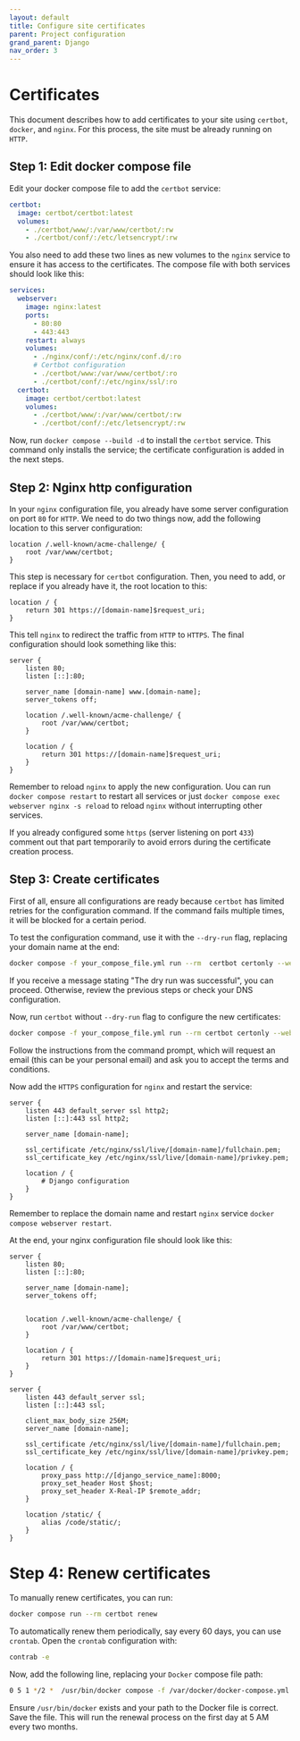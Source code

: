 ```yaml
---
layout: default
title: Configure site certificates
parent: Project configuration
grand_parent: Django
nav_order: 3
---
```


# Certificates

This document describes how to add certificates to your site using `certbot`, `docker`, and `nginx`. For this process, the site must be already running on `HTTP`.

## Step 1: Edit docker compose file

Edit your docker compose file to add the `certbot` service:

```yaml
certbot:
  image: certbot/certbot:latest
  volumes:
    - ./certbot/www/:/var/www/certbot/:rw
    - ./certbot/conf/:/etc/letsencrypt/:rw
```

You also need to add these two lines as new volumes to the `nginx` service to ensure it has access to the certificates. The compose file with both services should look like this:

```yaml
services:
  webserver:
    image: nginx:latest
    ports:
      - 80:80
      - 443:443
    restart: always
    volumes:
      - ./nginx/conf/:/etc/nginx/conf.d/:ro
      # Certbot configuration
      - ./certbot/www:/var/www/certbot/:ro
      - ./certbot/conf/:/etc/nginx/ssl/:ro
  certbot:
    image: certbot/certbot:latest
    volumes:
      - ./certbot/www/:/var/www/certbot/:rw
      - ./certbot/conf/:/etc/letsencrypt/:rw
```

Now, run `docker compose --build -d` to install the `certbot` service. This command only installs the service; the certificate configuration is added in the next steps.

## Step 2: Nginx http configuration

In your `nginx` configuration file, you already have some server configuration on port `80` for `HTTP`. We need to do two things now, add the following location to this server configuration:

```nginx
location /.well-known/acme-challenge/ {
    root /var/www/certbot;
}
```

This step is necessary for `certbot` configuration. Then, you need to add, or replace if you already have it, the root location to this:

```nginx
location / {
    return 301 https://[domain-name]$request_uri;
}
```

This tell `nginx` to redirect the traffic from `HTTP` to `HTTPS`. The final configuration should look something like this:

```nginx
server {
    listen 80;
    listen [::]:80;

    server_name [domain-name] www.[domain-name];
    server_tokens off;

    location /.well-known/acme-challenge/ {
        root /var/www/certbot;
    }

    location / {
        return 301 https://[domain-name]$request_uri;
    }
}
```

Remember to reload `nginx` to apply the new configuration. Uou can run `docker compose restart` to restart all services or just `docker compose exec webserver nginx -s reload` to reload `nginx` without interrupting other services.

If you already configured some `https` (server listening on port `433`) comment out that part temporarily to avoid errors during the certificate creation process.

## Step 3: Create certificates

First of all, ensure all configurations are ready because `certbot` has limited retries for the configuration command. If the command fails multiple times, it will be blocked for a certain period.

To test the configuration command, use it with the `--dry-run` flag, replacing your domain name at the end:

```bash
docker compose -f your_compose_file.yml run --rm  certbot certonly --webroot --webroot-path /var/www/certbot/ --dry-run -d [domain-name]
```

If you receive a message stating "The dry run was successful", you can proceed. Otherwise, review the previous steps or check your DNS configuration.

Now, run `certbot` without `--dry-run` flag to configure the new certificates:

```bash
docker compose -f your_compose_file.yml run --rm certbot certonly --webroot --webroot-path /var/www/certbot/  -d [domain-name]
```

Follow the instructions from the command prompt, which will request an email (this can be your personal email) and ask you to accept the terms and conditions.

Now add the `HTTPS` configuration for `nginx` and restart the service:

```nginx
server {
    listen 443 default_server ssl http2;
    listen [::]:443 ssl http2;

    server_name [domain-name];

    ssl_certificate /etc/nginx/ssl/live/[domain-name]/fullchain.pem;
    ssl_certificate_key /etc/nginx/ssl/live/[domain-name]/privkey.pem;

    location / {
    	# Django configuration
    }
}
```

Remember to replace the domain name and restart `nginx` service `docker compose webserver restart`.

At the end, your nginx configuration file should look like this:

```nginx
server {
    listen 80;
    listen [::]:80;

    server_name [domain-name];
    server_tokens off;


    location /.well-known/acme-challenge/ {
        root /var/www/certbot;
    }

    location / {
        return 301 https://[domain-name]$request_uri;
    }
}

server {
    listen 443 default_server ssl;
    listen [::]:443 ssl;

    client_max_body_size 256M;
    server_name [domain-name];

    ssl_certificate /etc/nginx/ssl/live/[domain-name]/fullchain.pem;
    ssl_certificate_key /etc/nginx/ssl/live/[domain-name]/privkey.pem;

    location / {
        proxy_pass http://[django_service_name]:8000;
        proxy_set_header Host $host;
        proxy_set_header X-Real-IP $remote_addr;
    }

    location /static/ {
        alias /code/static/;
    }
}
```

# Step 4: Renew certificates

To manually renew certificates, you can run:

```bash
docker compose run --rm certbot renew
```

To automatically renew them periodically, say every 60 days, you can use `crontab`. Open the `crontab` configuration with:

```bash
contrab -e
```

Now, add the following line, replacing your `Docker` compose file path:

```bash
0 5 1 */2 *  /usr/bin/docker compose -f /var/docker/docker-compose.yml run --rm certbot renew
```

Ensure `/usr/bin/docker` exists and your path to the Docker file is correct. Save the file. This will run the renewal process on the first day at 5 AM every two months.
